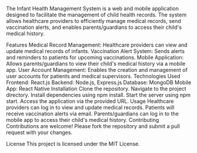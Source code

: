 The Infant Health Management System is a web and mobile application designed to facilitate the management of child health records. The system allows healthcare providers to efficiently manage medical records, send vaccination alerts, and enables parents/guardians to access their child's medical history.

Features
Medical Record Management: Healthcare providers can view and update medical records of infants.
Vaccination Alert System: Sends alerts and reminders to patients for upcoming vaccinations.
Mobile Application: Allows parents/guardians to view their child's medical history via a mobile app.
User Account Management: Enables the creation and management of user accounts for patients and medical supervisors.
Technologies Used
Frontend: React.js
Backend: Node.js, Express.js
Database: MongoDB
Mobile App: React Native
Installation
Clone the repository.
Navigate to the project directory.
Install dependencies using npm install.
Start the server using npm start.
Access the application via the provided URL.
Usage
Healthcare providers can log in to view and update medical records.
Patients will receive vaccination alerts via email.
Parents/guardians can log in to the mobile app to access their child's medical history.
Contributing
Contributions are welcome! Please fork the repository and submit a pull request with your changes.

License
This project is licensed under the MIT License.
